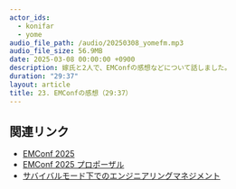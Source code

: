```yaml
---
actor_ids:
  - konifar
  - yome
audio_file_path: /audio/20250308_yomefm.mp3
audio_file_size: 56.9MB
date: 2025-03-08 00:00:00 +0900
description: 嫁氏と2人で、EMConfの感想などについて話しました。
duration: "29:37"
layout: article
title: 23. EMConfの感想（29:37）
---
```


## 関連リンク

- [EMConf 2025](https://2025.emconf.jp/)
- [EMConf 2025 プロポーザル](https://fortee.jp/emconf-2025/proposal/d74c0603-765c-401c-b22a-75645aace27a)
- [サバイバルモード下でのエンジニアリングマネジメント](https://speakerdeck.com/konifar/sahaiharumotoxia-tenoensiniarinkumanesimento)